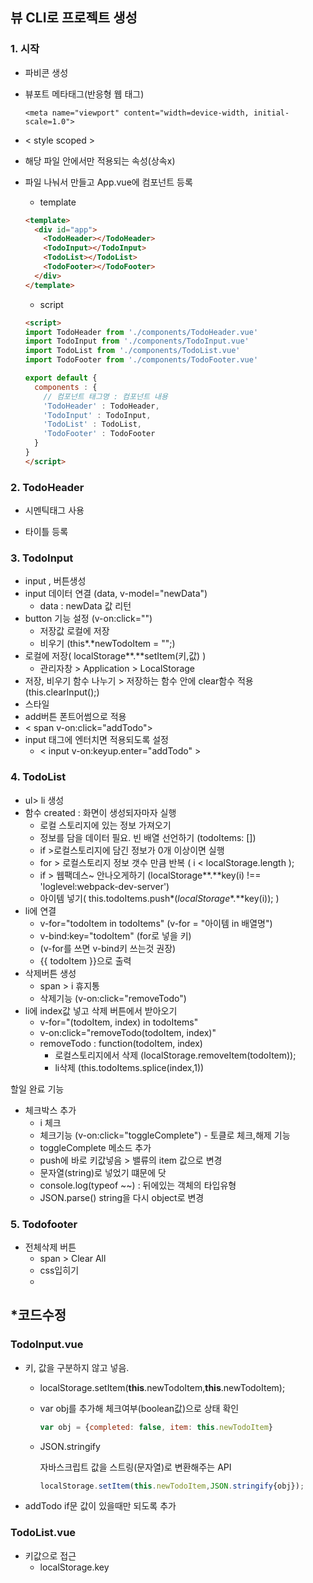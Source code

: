 ## 뷰 CLI로 프로젝트 생성



### 1. 시작

- 파비콘 생성

- 뷰포트 메타태그(반응형 웹 태그)

  ```
  <meta name="viewport" content="width=device-width, initial-scale=1.0">
  ```

-  < style scoped >

  - 해당 파일 안에서만 적용되는 속성(상속x)
  
- 파일 나눠서 만들고 App.vue에 컴포넌트 등록

  - template

  ```html
  <template>
    <div id="app">
      <TodoHeader></TodoHeader>
      <TodoInput></TodoInput>
      <TodoList></TodoList>
      <TodoFooter></TodoFooter>
    </div>
  </template>
  ```

  - script

  ```html
  <script>
  import TodoHeader from './components/TodoHeader.vue'
  import TodoInput from './components/TodoInput.vue'
  import TodoList from './components/TodoList.vue'
  import TodoFooter from './components/TodoFooter.vue'
  
  export default {   
    components : {
      // 컴포넌트 태그명 : 컴포넌트 내용
      'TodoHeader' : TodoHeader,
      'TodoInput' : TodoInput,
      'TodoList' : TodoList,
      'TodoFooter' : TodoFooter
    }
  }
  </script>
  ```

  



### 2. TodoHeader

- 시멘틱태그 사용

- 타이틀 등록

  



### 3. TodoInput

- input , 버튼생성
- input 데이터 연결 (data, v-model="newData")
  - data : newData 값 리턴
- button 기능 설정 (v-on:click="")
  - 저장값 로컬에 저장 
  - 비우기 (this*.*newTodoItem = "";)
- 로컬에 저장( localStorage**.**setItem(키,값) )
  - 관리자창 > Application > LocalStorage
- 저장, 비우기 함수 나누기 > 저장하는 함수 안에 clear함수 적용(this.clearInput();)
- 스타일
- add버튼 폰트어썸으로 적용
- < span v-on:click="addTodo">
- input 태그에 엔터치면 적용되도록 설정
  - < input v-on:keyup.enter="addTodo" > 



### 4. TodoList

- ul> li 생성
- 함수 created : 화면이 생성되자마자 실행
  - 로컬 스토리지에 있는 정보 가져오기
  - 정보를 담을 데이터 필요. 빈 배열 선언하기 (todoItems: [])
  - if >로컬스토리지에 담긴 정보가 0개 이상이면 실행
  - for > 로컬스토리지 정보 갯수 만큼 반복 ( i < localStorage.length );
  - if > 웹팩데스~ 안나오게하기 (localStorage**.**key(i) !== 'loglevel:webpack-dev-server')
  - 아이템 넣기( this.todoItems.push*(*localStorage**.**key(i)); )
- li에 연결
  - v-for="todoItem in todoItems" (v-for = "아이템 in 배열명")
  - v-bind:key="todoItem" (for로 넣을 키)
  - (v-for를 쓰면 v-bind키 쓰는것 권장)
  - {{ todoItem }}으로 출력
- 삭제버튼 생성
  - span > i 휴지통
  - 삭제기능 (v-on:click="removeTodo")
- li에 index값 넣고 삭제 버튼에서 받아오기
  - v-for="(todoItem, index) in todoItems"
  - v-on:click="removeTodo(todoItem, index)"
  - removeTodo : function(todoItem, index)
    - 로컬스토리지에서 삭제 (localStorage.removeItem(todoItem));
    - li삭제 (this.todoItems.splice(index,1))



할일 완료 기능

- 체크박스 추가
  - i 체크
  - 체크기능 (v-on:click="toggleComplete") - 토클로 체크,해제 기능
  - toggleComplete 메소드 추가
  - push에 바로 키값넣음 > 밸류의 item 값으로 변경
  - 문자열(string)로 넣었기 떄문에 닷
  - console.log(typeof ~~)  : 뒤에있는 객체의 타입유형
  - JSON.parse() string을 다시 object로 변경



### 5. Todofooter

- 전체삭제 버튼
  - span > Clear All
  - css입히기
  - 



## *코드수정

### TodoInput.vue

- 키, 값을 구분하지 않고 넣음.

  - localStorage.setItem(**this**.newTodoItem,**this**.newTodoItem);

  - var obj를 추가해 체크여부(boolean값)으로 상태 확인

    ```JAVASCRIPT
    var obj = {completed: false, item: this.newTodoItem}
    ```
    
  - JSON.stringify
  
    자바스크립트 값을 스트링(문자열)로 변환해주는 API
  
    ```javascript
    localStorage.setItem(this.newTodoItem,JSON.stringify{obj});
    ```
  
- addTodo if문 값이 있을때만 되도록 추가

  

### TodoList.vue

- 키값으로 접근
  - localStorage.key



